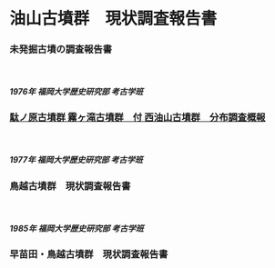 # 油山古墳群　現状調査報告書
### 未発掘古墳の調査報告書
<br>


##### 1976年 福岡大学歴史研究部 考古学班  
### [駄ノ原古墳群 霧ヶ滝古墳群　付 西油山古墳群　分布調査概報](駄ノ原古墳群・霧ケ滝古墳群現状調査報告書.pdf)
<br>

##### 1977年 福岡大学歴史研究部 考古学班  
### 鳥越古墳群　現状調査報告書
<br>

##### 1985年 福岡大学歴史研究部 考古学班  
### 早苗田・鳥越古墳群　現状調査報告書
<br>
